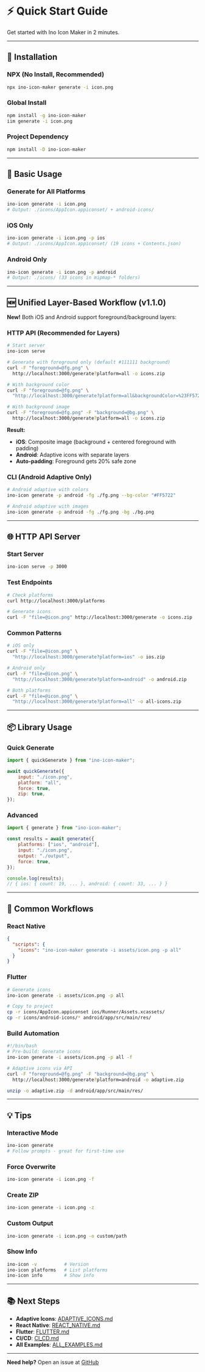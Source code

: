 # ⚡ Quick Start Guide

Get started with Ino Icon Maker in 2 minutes.

---

## 🚀 Installation

### NPX (No Install, Recommended)
```bash
npx ino-icon-maker generate -i icon.png
```

### Global Install
```bash
npm install -g ino-icon-maker
iim generate -i icon.png
```

### Project Dependency
```bash
npm install -D ino-icon-maker
```

---

## 📱 Basic Usage

### Generate for All Platforms
```bash
ino-icon generate -i icon.png
# Output: ./icons/AppIcon.appiconset/ + android-icons/
```

### iOS Only
```bash
ino-icon generate -i icon.png -p ios
# Output: ./icons/AppIcon.appiconset/ (19 icons + Contents.json)
```

### Android Only
```bash
ino-icon generate -i icon.png -p android
# Output: ./icons/ (33 icons in mipmap-* folders)
```

---

## 🆕 Unified Layer-Based Workflow (v1.1.0)

**New!** Both iOS and Android support foreground/background layers:

### HTTP API (Recommended for Layers)

```bash
# Start server
ino-icon serve

# Generate with foreground only (default #111111 background)
curl -F "foreground=@fg.png" \
  http://localhost:3000/generate?platform=all -o icons.zip

# With background color
curl -F "foreground=@fg.png" \
  "http://localhost:3000/generate?platform=all&backgroundColor=%23FF5722" -o icons.zip

# With background image
curl -F "foreground=@fg.png" -F "background=@bg.png" \
  http://localhost:3000/generate?platform=all -o icons.zip
```

**Result:**
- **iOS**: Composite image (background + centered foreground with padding)
- **Android**: Adaptive icons with separate layers
- **Auto-padding**: Foreground gets 20% safe zone

### CLI (Android Adaptive Only)

```bash
# Android adaptive with colors
ino-icon generate -p android -fg ./fg.png --bg-color "#FF5722"

# Android adaptive with images
ino-icon generate -p android -fg ./fg.png -bg ./bg.png
```

---

## 🌐 HTTP API Server

### Start Server
```bash
ino-icon serve -p 3000
```

### Test Endpoints
```bash
# Check platforms
curl http://localhost:3000/platforms

# Generate icons
curl -F "file=@icon.png" http://localhost:3000/generate -o icons.zip
```

### Common Patterns
```bash
# iOS only
curl -F "file=@icon.png" \
  "http://localhost:3000/generate?platform=ios" -o ios.zip

# Android only
curl -F "file=@icon.png" \
  "http://localhost:3000/generate?platform=android" -o android.zip

# Both platforms
curl -F "file=@icon.png" \
  "http://localhost:3000/generate?platform=all" -o all-icons.zip
```

---

## 📦 Library Usage

### Quick Generate
```javascript
import { quickGenerate } from "ino-icon-maker";

await quickGenerate({
	input: "./icon.png",
	platform: "all",
	force: true,
	zip: true,
});
```

### Advanced
```javascript
import { generate } from "ino-icon-maker";

const results = await generate({
	platforms: ["ios", "android"],
	input: "./icon.png",
	output: "./output",
	force: true,
});

console.log(results);
// { ios: { count: 19, ... }, android: { count: 33, ... } }
```

---

## 🎯 Common Workflows

### React Native
```json
{
  "scripts": {
    "icons": "ino-icon-maker generate -i assets/icon.png -p all"
  }
}
```

### Flutter
```bash
# Generate icons
ino-icon generate -i assets/icon.png -p all

# Copy to project
cp -r icons/AppIcon.appiconset ios/Runner/Assets.xcassets/
cp -r icons/android-icons/* android/app/src/main/res/
```

### Build Automation
```bash
#!/bin/bash
# Pre-build: Generate icons
ino-icon generate -i assets/icon.png -p all -f

# Adaptive icons via API
curl -F "foreground=@fg.png" -F "background=@bg.png" \
  http://localhost:3000/generate?platform=android -o adaptive.zip

unzip -o adaptive.zip -d android/app/src/main/res/
```

---

## 💡 Tips

### Interactive Mode
```bash
ino-icon generate
# Follow prompts - great for first-time use
```

### Force Overwrite
```bash
ino-icon generate -i icon.png -f
```

### Create ZIP
```bash
ino-icon generate -i icon.png -z
```

### Custom Output
```bash
ino-icon generate -i icon.png -o custom/path
```

### Show Info
```bash
ino-icon -v          # Version
ino-icon platforms   # List platforms
ino-icon info        # Show info
```

---

## 📚 Next Steps

- **Adaptive Icons**: [ADAPTIVE_ICONS.md](./ADAPTIVE_ICONS.md)
- **React Native**: [REACT_NATIVE.md](../examples/REACT_NATIVE.md)
- **Flutter**: [FLUTTER.md](../examples/FLUTTER.md)
- **CI/CD**: [CI_CD.md](../examples/CI_CD.md)
- **All Examples**: [ALL_EXAMPLES.md](../examples/ALL_EXAMPLES.md)

---

**Need help?** Open an issue at [GitHub](https://github.com/narek589/ino-icon-maker/issues)
